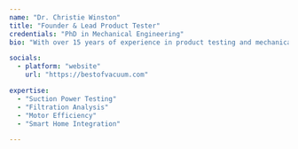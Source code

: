 ```yaml
---
name: "Dr. Christie Winston"
title: "Founder & Lead Product Tester"
credentials: "PhD in Mechanical Engineering"
bio: "With over 15 years of experience in product testing and mechanical engineering, Christie founded Best of Vacuum Expert Reviews to provide consumers with scientifically-backed vacuum cleaner recommendations. She previously worked as a product development engineer for Dyson."

socials:
  - platform: "website"
    url: "https://bestofvacuum.com"

expertise:
  - "Suction Power Testing"
  - "Filtration Analysis"
  - "Motor Efficiency"
  - "Smart Home Integration"

---
```

